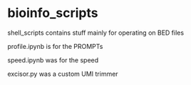 # bioinfo_scripts

shell_scripts contains stuff mainly for operating on BED files

profile.ipynb is for the PROMPTs

speed.ipynb was for the speed

excisor.py was a custom UMI trimmer
